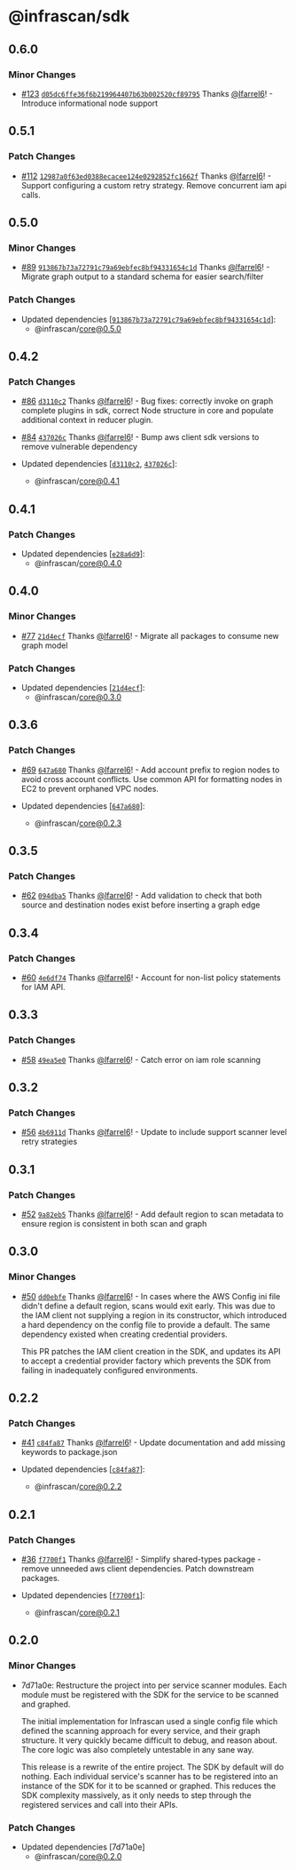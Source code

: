 # @infrascan/sdk

## 0.6.0

### Minor Changes

- [#123](https://github.com/infrascan/infrascan/pull/123) [`d05dc6ffe36f6b219964407b63b002520cf89795`](https://github.com/infrascan/infrascan/commit/d05dc6ffe36f6b219964407b63b002520cf89795) Thanks [@lfarrel6](https://github.com/lfarrel6)! - Introduce informational node support

## 0.5.1

### Patch Changes

- [#112](https://github.com/infrascan/infrascan/pull/112) [`12987a0f63ed0388ecacee124e0292852fc1662f`](https://github.com/infrascan/infrascan/commit/12987a0f63ed0388ecacee124e0292852fc1662f) Thanks [@lfarrel6](https://github.com/lfarrel6)! - Support configuring a custom retry strategy. Remove concurrent iam api calls.

## 0.5.0

### Minor Changes

- [#89](https://github.com/infrascan/infrascan/pull/89) [`913867b73a72791c79a69ebfec8bf94331654c1d`](https://github.com/infrascan/infrascan/commit/913867b73a72791c79a69ebfec8bf94331654c1d) Thanks [@lfarrel6](https://github.com/lfarrel6)! - Migrate graph output to a standard schema for easier search/filter

### Patch Changes

- Updated dependencies [[`913867b73a72791c79a69ebfec8bf94331654c1d`](https://github.com/infrascan/infrascan/commit/913867b73a72791c79a69ebfec8bf94331654c1d)]:
  - @infrascan/core@0.5.0

## 0.4.2

### Patch Changes

- [#86](https://github.com/infrascan/infrascan/pull/86) [`d3110c2`](https://github.com/infrascan/infrascan/commit/d3110c2197be872ca72667aad552f33dead5271c) Thanks [@lfarrel6](https://github.com/lfarrel6)! - Bug fixes: correctly invoke on graph complete plugins in sdk, correct Node structure in core and populate additional context in reducer plugin.

- [#84](https://github.com/infrascan/infrascan/pull/84) [`437026c`](https://github.com/infrascan/infrascan/commit/437026cc278ec4b380bcaf3a7a675f3762ce3bea) Thanks [@lfarrel6](https://github.com/lfarrel6)! - Bump aws client sdk versions to remove vulnerable dependency

- Updated dependencies [[`d3110c2`](https://github.com/infrascan/infrascan/commit/d3110c2197be872ca72667aad552f33dead5271c), [`437026c`](https://github.com/infrascan/infrascan/commit/437026cc278ec4b380bcaf3a7a675f3762ce3bea)]:
  - @infrascan/core@0.4.1

## 0.4.1

### Patch Changes

- Updated dependencies [[`e28a6d9`](https://github.com/infrascan/infrascan/commit/e28a6d91eb36fa83e9a40a667eb39a15b2a45ccb)]:
  - @infrascan/core@0.4.0

## 0.4.0

### Minor Changes

- [#77](https://github.com/infrascan/infrascan/pull/77) [`21d4ecf`](https://github.com/infrascan/infrascan/commit/21d4ecf4b7fec31f4ac7b2cc5857aa5d2b725075) Thanks [@lfarrel6](https://github.com/lfarrel6)! - Migrate all packages to consume new graph model

### Patch Changes

- Updated dependencies [[`21d4ecf`](https://github.com/infrascan/infrascan/commit/21d4ecf4b7fec31f4ac7b2cc5857aa5d2b725075)]:
  - @infrascan/core@0.3.0

## 0.3.6

### Patch Changes

- [#69](https://github.com/infrascan/infrascan/pull/69) [`647a680`](https://github.com/infrascan/infrascan/commit/647a680af9efc08107a6f315a0d0aedb630559ec) Thanks [@lfarrel6](https://github.com/lfarrel6)! - Add account prefix to region nodes to avoid cross account conflicts. Use common API for formatting nodes in EC2 to prevent orphaned VPC nodes.

- Updated dependencies [[`647a680`](https://github.com/infrascan/infrascan/commit/647a680af9efc08107a6f315a0d0aedb630559ec)]:
  - @infrascan/core@0.2.3

## 0.3.5

### Patch Changes

- [#62](https://github.com/infrascan/infrascan/pull/62) [`094dba5`](https://github.com/infrascan/infrascan/commit/094dba54698fb5559d7ef123ea6b13ca92edb18f) Thanks [@lfarrel6](https://github.com/lfarrel6)! - Add validation to check that both source and destination nodes exist before inserting a graph edge

## 0.3.4

### Patch Changes

- [#60](https://github.com/infrascan/infrascan/pull/60) [`4e6df74`](https://github.com/infrascan/infrascan/commit/4e6df74b4843c112eec13025da08aa20bc1003d3) Thanks [@lfarrel6](https://github.com/lfarrel6)! - Account for non-list policy statements for IAM API.

## 0.3.3

### Patch Changes

- [#58](https://github.com/infrascan/infrascan/pull/58) [`49ea5e0`](https://github.com/infrascan/infrascan/commit/49ea5e0be9f40c21ef7ea127cb619c2f5770d5f2) Thanks [@lfarrel6](https://github.com/lfarrel6)! - Catch error on iam role scanning

## 0.3.2

### Patch Changes

- [#56](https://github.com/infrascan/infrascan/pull/56) [`4b6911d`](https://github.com/infrascan/infrascan/commit/4b6911d07cfc846389c30317becdf63e95768386) Thanks [@lfarrel6](https://github.com/lfarrel6)! - Update to include support scanner level retry strategies

## 0.3.1

### Patch Changes

- [#52](https://github.com/infrascan/infrascan/pull/52) [`9a82eb5`](https://github.com/infrascan/infrascan/commit/9a82eb5033c64478a4bf379b4e0a6c42767c84e6) Thanks [@lfarrel6](https://github.com/lfarrel6)! - Add default region to scan metadata to ensure region is consistent in both scan and graph

## 0.3.0

### Minor Changes

- [#50](https://github.com/infrascan/infrascan/pull/50) [`dd0ebfe`](https://github.com/infrascan/infrascan/commit/dd0ebfe60b09335cf9ffecc6045b8aff18029d6e) Thanks [@lfarrel6](https://github.com/lfarrel6)! - In cases where the AWS Config ini file didn't define a default region, scans would exit early. This was due to the IAM client not supplying a region in its constructor, which introduced a hard dependency on the config file to provide a default. The same dependency existed when creating credential providers.

  This PR patches the IAM client creation in the SDK, and updates its API to accept a credential provider factory which prevents the SDK from failing in inadequately configured environments.

## 0.2.2

### Patch Changes

- [#41](https://github.com/infrascan/infrascan/pull/41) [`c84fa87`](https://github.com/infrascan/infrascan/commit/c84fa87fa66fef97533ea597f431c8fe135cf1b2) Thanks [@lfarrel6](https://github.com/lfarrel6)! - Update documentation and add missing keywords to package.json

- Updated dependencies [[`c84fa87`](https://github.com/infrascan/infrascan/commit/c84fa87fa66fef97533ea597f431c8fe135cf1b2)]:
  - @infrascan/core@0.2.2

## 0.2.1

### Patch Changes

- [#36](https://github.com/infrascan/infrascan/pull/36) [`f7700f1`](https://github.com/infrascan/infrascan/commit/f7700f11568e413ba2ccefc990fc683bdfdeb01d) Thanks [@lfarrel6](https://github.com/lfarrel6)! - Simplify shared-types package - remove unneeded aws client dependencies. Patch downstream packages.

- Updated dependencies [[`f7700f1`](https://github.com/infrascan/infrascan/commit/f7700f11568e413ba2ccefc990fc683bdfdeb01d)]:
  - @infrascan/core@0.2.1

## 0.2.0

### Minor Changes

- 7d71a0e: Restructure the project into per service scanner modules. Each module must be registered with the SDK for the service to be scanned and graphed.

  The initial implementation for Infrascan used a single config file which defined the scanning approach for every service, and their graph structure. It very quickly became difficult to debug, and reason about. The core logic was also completely untestable in any sane way.

  This release is a rewrite of the entire project. The SDK by default will do nothing. Each individual service's scanner has to be registered into an instance of the SDK for it to be scanned or graphed. This reduces the SDK complexity massively, as it only needs to step through the registered services and call into their APIs.

### Patch Changes

- Updated dependencies [7d71a0e]
  - @infrascan/core@0.2.0
